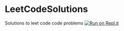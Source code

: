 # LeetCodeSolutions
Solutions to leet code code problems
[![Run on Repl.it](https://repl.it/badge/github/webor/LeetCodeSolutions)](https://repl.it/github/webor/LeetCodeSolutions)